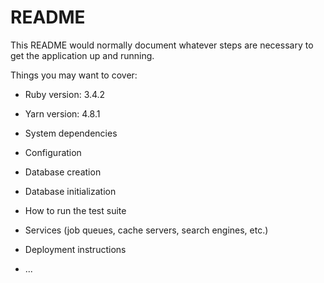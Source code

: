# README

This README would normally document whatever steps are necessary to get the
application up and running.

Things you may want to cover:

* Ruby version: 3.4.2

* Yarn version: 4.8.1

* System dependencies

* Configuration

* Database creation

* Database initialization

* How to run the test suite

* Services (job queues, cache servers, search engines, etc.)

* Deployment instructions

* ...

